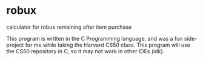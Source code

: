 # robux
calculator for robux remaining after item purchase

This program is written in the C Programming language, and was a fun side-project for me while taking the Harvard CS50 class.
This program will use the CS50 repository in C, so it may not work in other IDEs (idk).
